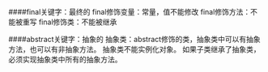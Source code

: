 ####final关键字：最终的
		final修饰变量：常量，值不能修改
		final修饰方法：不能被重写
		final修饰类：不能被继承

####abstract关键字：抽象的
    抽象类：abstract修饰的类，抽象类中可以有抽象方法，也可以有非抽象方法。
    抽象类不能实例化对象。
    如果子类继承了抽象类，必须实现抽象类中所有的抽象方法。
